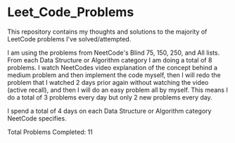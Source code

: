 # Leet_Code_Problems
This repository contains my thoughts and solutions to the majority of LeetCode problems I've solved/attempted. 

I am using the problems from NeetCode's Blind 75, 150, 250, and All lists. From each Data Structure or Algorithm category I am doing a total of 8 problems. I watch NeetCodes video explanation of the concept behind a medium problem and then implement the code myself, then I will redo the problem that I watched 2 days prior again without watching the video (active recall), and then I will do an easy problem all by myself. This means I do a total of 3 problems every day but only 2 new problems every day. 

I spend a total of 4 days on each Data Structure or Algorithm category NeetCode specifies.

Total Problems Completed: 11
